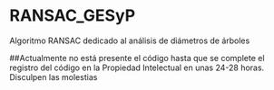 # RANSAC_GESyP

Algoritmo RANSAC dedicado al análisis de diámetros de árboles

##Actualmente no está presente el código hasta que se complete el registro del código en la Propiedad Intelectual en unas 24-28 horas. Disculpen las molestias
